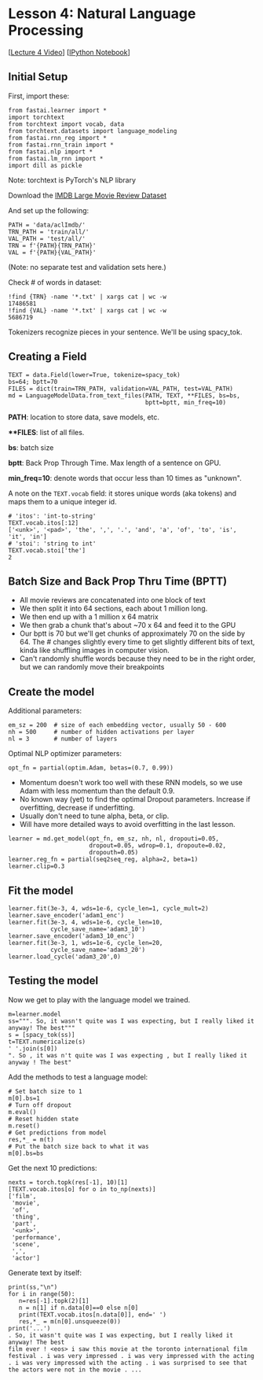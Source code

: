 # Lesson 4: Natural Language Processing

[[Lecture 4 Video](http://course.fast.ai/lessons/lesson4.html)] [[IPython Notebook](https://github.com/fastai/fastai/blob/master/courses/dl1/lesson4-imdb.ipynb)]

## Initial Setup

First, import these:
```
from fastai.learner import *
import torchtext
from torchtext import vocab, data
from torchtext.datasets import language_modeling
from fastai.rnn_reg import *
from fastai.rnn_train import *
from fastai.nlp import *
from fastai.lm_rnn import *
import dill as pickle
```
Note: torchtext is PyTorch's NLP library

Download the [IMDB Large Movie Review Dataset](http://ai.stanford.edu/~amaas/data/sentiment/)

And set up the following:

```
PATH = 'data/aclImdb/'
TRN_PATH = 'train/all/'
VAL_PATH = 'test/all/'
TRN = f'{PATH}{TRN_PATH}'
VAL = f'{PATH}{VAL_PATH}'
```
(Note: no separate test and validation sets here.)

Check # of words in dataset:

```
!find {TRN} -name '*.txt' | xargs cat | wc -w
17486581
!find {VAL} -name '*.txt' | xargs cat | wc -w
5686719
```

Tokenizers recognize pieces in your sentence.  We'll be using spacy_tok.

## Creating a Field

```
TEXT = data.Field(lower=True, tokenize=spacy_tok)
bs=64; bptt=70
FILES = dict(train=TRN_PATH, validation=VAL_PATH, test=VAL_PATH)
md = LanguageModelData.from_text_files(PATH, TEXT, **FILES, bs=bs, 
                                       bptt=bptt, min_freq=10)
```
**PATH**: location to store data, save models, etc.

**\*\*FILES**: list of all files.

**bs**: batch size

**bptt**: Back Prop Through Time. Max length of a sentence on GPU.

**min_freq=10**: denote words that occur less than 10 times as "unknown".

A note on the ``TEXT.vocab`` field: it stores unique words (aka tokens) and maps them to a unique integer id.
```
# 'itos': 'int-to-string' 
TEXT.vocab.itos[:12]
['<unk>', '<pad>', 'the', ',', '.', 'and', 'a', 'of', 'to', 'is', 'it', 'in']
# 'stoi': 'string to int'
TEXT.vocab.stoi['the']
2
```

## Batch Size and Back Prop Thru Time (BPTT)

- All movie reviews are concatenated into one block of text
- We then split it into 64 sections, each about 1 million long.
- We then end up with a 1 million x 64 matrix
- We then grab a chunk that's about ~70 x 64 and feed it to the GPU
- Our bptt is 70 but we'll get chunks of approximately 70 on the side by 64. The # changes slightly every time to get slightly different bits of text, kinda like shuffling images in computer vision.
- Can't randomly shuffle words because they need to be in the right order, but we can randomly move their breakpoints

## Create the model

Additional parameters:

```
em_sz = 200  # size of each embedding vector, usually 50 - 600
nh = 500     # number of hidden activations per layer
nl = 3       # number of layers
```
Optimal NLP optimizer parameters:
```
opt_fn = partial(optim.Adam, betas=(0.7, 0.99))
```
- Momentum doesn't work too well with these RNN models, so we use Adam with less momentum than the default 0.9.
- No known way (yet) to find the optimal Dropout parameters. Increase if overfitting, decrease if underfitting.
- Usually don't need to tune alpha, beta, or clip.
- Will have more detailed ways to avoid overfitting in the last lesson.
```
learner = md.get_model(opt_fn, em_sz, nh, nl, dropouti=0.05,
                       dropout=0.05, wdrop=0.1, dropoute=0.02, 
                       dropouth=0.05)
learner.reg_fn = partial(seq2seq_reg, alpha=2, beta=1)
learner.clip=0.3
```

## Fit the model

```
learner.fit(3e-3, 4, wds=1e-6, cycle_len=1, cycle_mult=2)
learner.save_encoder('adam1_enc')
learner.fit(3e-3, 4, wds=1e-6, cycle_len=10, 
            cycle_save_name='adam3_10')
learner.save_encoder('adam3_10_enc')
learner.fit(3e-3, 1, wds=1e-6, cycle_len=20, 
            cycle_save_name='adam3_20')
learner.load_cycle('adam3_20',0)
```
## Testing the model
Now we get to play with the language model we trained.
```
m=learner.model
ss=""". So, it wasn't quite was I was expecting, but I really liked it anyway! The best"""
s = [spacy_tok(ss)]
t=TEXT.numericalize(s)
' '.join(s[0])
". So , it was n't quite was I was expecting , but I really liked it anyway ! The best"
```
Add the methods to test a language model:
```
# Set batch size to 1
m[0].bs=1
# Turn off dropout
m.eval()
# Reset hidden state
m.reset()
# Get predictions from model
res,*_ = m(t)
# Put the batch size back to what it was
m[0].bs=bs
```
Get the next 10 predictions:
```
nexts = torch.topk(res[-1], 10)[1]
[TEXT.vocab.itos[o] for o in to_np(nexts)]
['film',
 'movie',
 'of',
 'thing',
 'part',
 '<unk>',
 'performance',
 'scene',
 ',',
 'actor']
 ```
 Generate text by itself:
 ```
print(ss,"\n")
for i in range(50):
    n=res[-1].topk(2)[1]
    n = n[1] if n.data[0]==0 else n[0]
    print(TEXT.vocab.itos[n.data[0]], end=' ')
    res,*_ = m(n[0].unsqueeze(0))
print('...')
. So, it wasn't quite was I was expecting, but I really liked it anyway! The best 
film ever ! <eos> i saw this movie at the toronto international film festival . i was very impressed . i was very impressed with the acting . i was very impressed with the acting . i was surprised to see that the actors were not in the movie . ...
 ```

